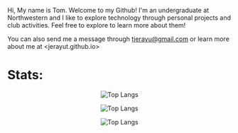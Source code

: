 Hi, My name is Tom. Welcome to my Github! I'm an undergraduate at Northwestern and I like to explore technology through personal projects and club activities. Feel free to explore to learn more about them!

You can also send me a message through <tjerayu@gmail.com> or learn more about me at <jerayut.github.io>

# Stats:

<div align = "center">

![Top Langs](https://github-readme-stats.vercel.app/api?username=JerayuT&show_icons=true&theme=city_lights&&hide_border=true)

![Top Langs](https://github-readme-streak-stats.herokuapp.com/?user=JerayuT&&theme=panda&&hide_border=true)

![Top Langs](https://github-readme-stats.vercel.app/api/top-langs/?username=JerayuT&layout=compact&theme=city_lights&hide_border=true)

</div>
